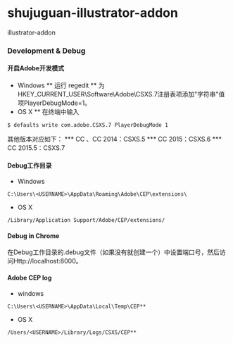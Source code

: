 # shujuguan-illustrator-addon
illustrator-addon

### Development & Debug

#### 开启Adobe开发模式
* Windows
** 运行 regedit
** 为HKEY_CURRENT_USER\Software\Adobe\CSXS.7注册表项添加"字符串"值项PlayerDebugMode=1。
* OS X
** 在终端中输入
```
$ defaults write com.adobe.CSXS.7 PlayerDebugMode 1
```
其他版本对应如下：
*** CC 、CC 2014：CSXS.5
*** CC 2015：CSXS.6
*** CC 2015.5：CSXS.7

#### Debug工作目录
* Windows
```
C:\Users\<USERNAME>\AppData\Roaming\Adobe\CEP\extensions\
```
* OS X
```
/Library/Application Support/Adobe/CEP/extensions/
```
#### Debug in Chrome
在Debug工作目录的.debug文件（如果没有就创建一个）中设置端口号，然后访问Http://localhost:8000。

#### Adobe CEP log
* windows
```
C:\Users\<USERNAME>\AppData\Local\Temp\CEP**
```
* OS X
```
/Users/<USERNAME>/Library/Logs/CSXS/CEP**
```
